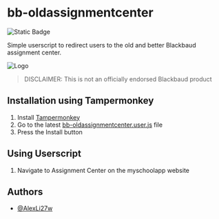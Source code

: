# bb-oldassignmentcenter
![Static Badge](https://img.shields.io/badge/Greasyfork-red?link=https%3A%2F%2Fgreasyfork.org%2Fen%2Fscripts%2F510811-blackbaud-old-assignment-center)

Simple userscript to redirect users to the old and better Blackbaud assignment center.

![Logo](https://avatars.githubusercontent.com/u/1738029?s=200&v=4)

> DISCLAIMER: This is not an officially endorsed Blackbaud product

## Installation using Tampermonkey 

1. Install [Tampermonkey](https://www.tampermonkey.net)
2. Go to the latest [bb-oldassignmentcenter.user.js](https://github.com/AlexLi27w/bb-oldassignmentcenter/releases/download/v1.0/bb-oldassignmentcenter-1.0.user.js) file
3. Press the Install button

## Using Userscript
1. Navigate to Assignment Center on the myschoolapp website

## Authors

- [@AlexLi27w](https://github.com/AlexLi27w)
